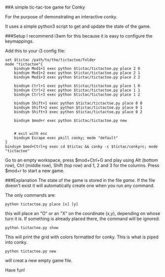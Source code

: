 ##A simple tic-tac-toe game for Conky

For the purpose of demonstrating an interactive conky.

It uses a simple python3 script to get and update the state of the game.

###Setup
I recommend i3wm for this because it is easy to configure the keymappings.

Add this to your i3 config file:

    set $tictac /path/to/the/tictactoe/folder
    mode "tictactoe"{
        bindsym Mod1+1 exec python $tictac/tictactoe.py place 2 0
        bindsym Mod1+2 exec python $tictac/tictactoe.py place 2 1
        bindsym Mod1+3 exec python $tictac/tictactoe.py place 2 2

        bindsym Ctrl+1 exec python $tictac/tictactoe.py place 1 0
        bindsym Ctrl+2 exec python $tictac/tictactoe.py place 1 1
        bindsym Ctrl+3 exec python $tictac/tictactoe.py place 1 2

        bindsym Shift+1 exec python $tictac/tictactoe.py place 0 0
        bindsym Shift+2 exec python $tictac/tictactoe.py place 0 1
        bindsym Shift+3 exec python $tictac/tictactoe.py place 0 2

        bindsym $mod+r exec python $tictac/tictactoe.py new
                                 
                                 
        # exit with esc
        bindsym Escape exec pkill conky; mode "default"
    }
    bindsym $mod+Ctrl+g exec cd $tictac && conky -c $tictac/conkyrc; mode "tictactoe"

Go to an empty workspace, press $mod+Ctrl+G and play using Alt (bottom row), Ctrl (middle row), Shift (top row) and 1, 2 and 3 for the columns.
Press $mod+r to start a new game.

###Explanation
The state of the game is stored in the file *game*. If the file doesn't exist it will automatically create one when you run any command.

The only commands are:
    
    python tictactoe.py place [x] [y]



this will place an "O" or an "X" on the coordinate (x,y), depending on whose turn it is. If something is already placed there, the command will be ignored.

    python tictactoe.py show

This will print the grid with colors formatted for conky. This is what is piped into conky.



    python tictactoe.py new

will creat a new empty game file.

Have fun!
